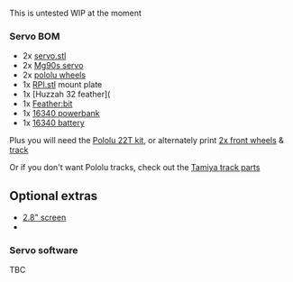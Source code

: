 
This is untested WIP at the moment

### Servo BOM

* 2x [servo.stl](https://github.com/rosmo-robot/Rosmo_3D/blob/main/V4/servo/servo.stl)
* 2x [Mg90s servo](https://www.aliexpress.com/item/1005003267711275.html)
* 2x [pololu wheels](https://github.com/rosmo-robot/Rosmo_3D/blob/main/V4/pololu-rear-12mm_v4.FCStd)
* 1x [RPI.stl](https://github.com/rosmo-robot/Rosmo_3D/blob/main/V4/servo/RPI.stl) mount plate
* 1x [Huzzah 32 feather](
* 1x [Feather:bit](https://github.com/rosmo-robot/Feather-Bit/)
* 1x [16340 powerbank](https://www.aliexpress.com/item/32951637621.html)
* 1x [16340 battery](https://www.aliexpress.com/item/1005004385519421.html)


Plus you will need the [Pololu 22T kit](https://shop.pimoroni.com/products/pololu-track-set-1?variant=933150982154), or alternately print [2x front wheels](https://www.thingiverse.com/thing:885742) & [track](https://www.thingiverse.com/thing:1936113)

Or if you don't want Pololu tracks, check out the [Tamiya track parts](https://github.com/rosmo-robot/Rosmo_3D/tree/main/V2/optional-tracks)

## Optional extras

 * [2.8" screen](https://www.aliexpress.com/item/1005003936535877.html)
 * 

### Servo software

TBC

